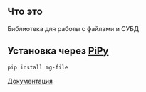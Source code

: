 ## Что это

Библиотека для работы с файлами и СУБД

## Установка через [PiPy](https://pypi.org/project/mg-file/)

```bash
pip install mg-file
```

[Документация](https://mg-file.readthedocs.io/en/latest/)

